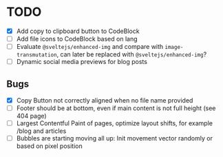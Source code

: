 # TODO

- [x] Add copy to clipboard button to CodeBlock
- [ ] Add file icons to CodeBlock based on lang
- [ ] Evaluate `@sveltejs/enhanced-img` and compare with `image-transmutation`, can later be
      replaced with `@sveltejs/enhanced-img`?
- [ ] Dynamic social media previews for blog posts

## Bugs

- [x] Copy Button not correctly aligned when no file name provided
- [ ] Footer should be at bottom, even if main content is not full height (see 404 page)
- [ ] Largest Contentful Paint of pages, optimize layout shifts, for example /blog and articles
- [ ] Bubbles are starting moving all up: Init movement vector randomly or based on pixel position
